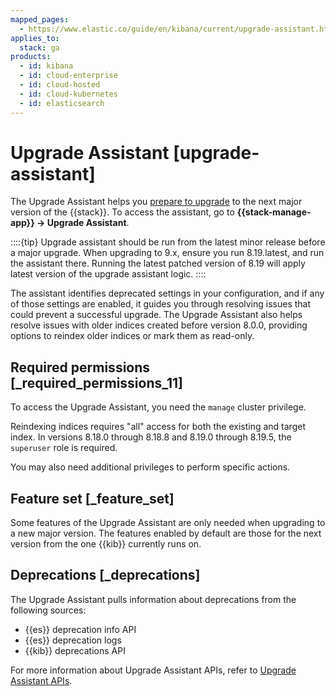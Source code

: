 ```yaml
---
mapped_pages:
  - https://www.elastic.co/guide/en/kibana/current/upgrade-assistant.html
applies_to:
  stack: ga
products:
  - id: kibana
  - id: cloud-enterprise
  - id: cloud-hosted
  - id: cloud-kubernetes
  - id: elasticsearch
---
```


# Upgrade Assistant [upgrade-assistant]

The Upgrade Assistant helps you [prepare to upgrade](/deploy-manage/upgrade/prepare-to-upgrade.md) to the next major version of the {{stack}}. To access the assistant, go to **{{stack-manage-app}} → Upgrade Assistant**.

::::{tip}
Upgrade assistant should be run from the latest minor release before a major upgrade. When upgrading to 9.x, ensure you run 8.19.latest, and run the assistant there.
Running the latest patched version of 8.19 will apply latest version of the upgrade assistant logic.
::::

The assistant identifies deprecated settings in your configuration, and if any of those settings are enabled, it guides you through resolving issues that could prevent a successful upgrade. The Upgrade Assistant also helps resolve issues with older indices created before version 8.0.0, providing options to reindex older indices or mark them as read-only. 

## Required permissions [_required_permissions_11] 

To access the Upgrade Assistant, you need the `manage` cluster privilege. 

Reindexing indices requires "all" access for both the existing and target index. In versions 8.18.0 through 8.18.8 and 8.19.0 through 8.19.5, the `superuser` role is required.

You may also need additional privileges to perform specific actions.


## Feature set [_feature_set] 

Some features of the Upgrade Assistant are only needed when upgrading to a new major version. The features enabled by default are those for the next version from the one {{kib}} currently runs on.

## Deprecations [_deprecations] 

The Upgrade Assistant pulls information about deprecations from the following sources:

* {{es}} deprecation info API
* {{es}} deprecation logs
* {{kib}} deprecations API

For more information about Upgrade Assistant APIs, refer to [Upgrade Assistant APIs](https://www.elastic.co/docs/api/doc/kibana/group/endpoint-upgrade).

